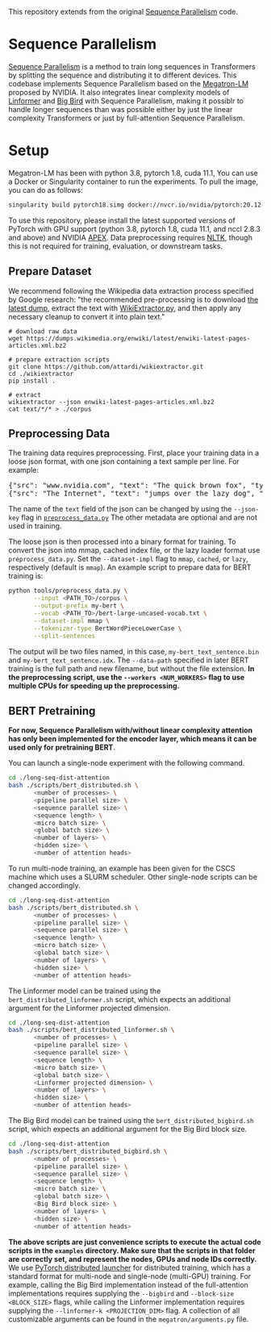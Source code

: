 This repository extends from the original [Sequence Parallelism](https://arxiv.org/abs/2105.13120) code.

# Sequence Parallelism

[Sequence Parallelism](https://arxiv.org/abs/2105.13120) is a method to train long sequences in Transformers by splitting the sequence and distributing it to different devices. This codebase implements Sequence Parallelism based on the [Megatron-LM](https://github.com/NVIDIA/Megatron-LM) proposed by NVIDIA. It also integrates linear complexity models of [Linformer](https://arxiv.org/abs/2006.04768) and [Big Bird](https://arxiv.org/abs/2007.14062) with Sequence Parallelism, making it possiblr to handle longer sequences than was possible either by just the linear complexity Transformers or just by full-attention Sequence Parallelism.

# Setup

Megatron-LM has been with python 3.8, pytorch 1.8, cuda 11.1, You can use a Docker or Singularity container to run the experiments. To pull the image, you can do as follows:

```bash
singularity build pytorch18.simg docker://nvcr.io/nvidia/pytorch:20.12-py3
```

To use this repository, please install the latest supported versions of PyTorch with GPU support (python 3.8, pytorch 1.8, cuda 11.1, and nccl 2.8.3 and above) and NVIDIA [APEX](https://github.com/NVIDIA/apex#quick-start). Data preprocessing requires [NLTK](https://www.nltk.org/install.html), though this is not required for training, evaluation, or downstream tasks.

## Prepare Dataset

We recommend following the Wikipedia data extraction process specified by Google research: "the recommended pre-processing is to download [the latest dump](https://dumps.wikimedia.org/enwiki/latest/enwiki-latest-pages-articles.xml.bz2), extract the text with [WikiExtractor.py](https://github.com/attardi/wikiextractor), and then apply any necessary cleanup to convert it into plain text."

```
# download raw data
wget https://dumps.wikimedia.org/enwiki/latest/enwiki-latest-pages-articles.xml.bz2

# prepare extraction scripts
git clone https://github.com/attardi/wikiextractor.git
cd ./wikiextractor
pip install .

# extract
wikiextractor --json enwiki-latest-pages-articles.xml.bz2
cat text/*/* > ./corpus
```

## Preprocessing Data

The training data requires preprocessing. First, place your training data in a loose json format, with one json containing a text sample per line. For example:
<pre>
{"src": "www.nvidia.com", "text": "The quick brown fox", "type": "Eng", "id": "0", "title": "First Part"}
{"src": "The Internet", "text": "jumps over the lazy dog", "type": "Eng", "id": "42", "title": "Second Part"}
</pre>

The name of the `text` field of the json can be changed by using the `--json-key` flag in [`preprocess_data.py`](./tools/preprocess_data.py) The other metadata are optional and are not used in training.

The loose json is then processed into a binary format for training. To convert the json into mmap, cached index file, or the lazy loader format use `preprocess_data.py`. Set the `--dataset-impl` flag to `mmap`, `cached`, or `lazy`, respectively (default is `mmap`). An example script to prepare data for BERT training is:
```bash
python tools/preprocess_data.py \
       --input <PATH_TO>/corpus \
       --output-prefix my-bert \
       --vocab <PATH_TO>/bert-large-uncased-vocab.txt \
       --dataset-impl mmap \
       --tokenizer-type BertWordPieceLowerCase \
       --split-sentences
```

The output will be two files named, in this case, `my-bert_text_sentence.bin` and `my-bert_text_sentence.idx`. The `--data-path` specified in later BERT training is the full path and new filename, but without the file extension. **In the preprocessing script, use the `--workers <NUM_WORKERS>` flag to use multiple CPUs for speeding up the preprocessing.**

## BERT Pretraining

**For now, Sequence Parallelism with/without linear complexity attention has only been implemented for the encoder layer, which means it can be used only for pretraining BERT**.

You can launch a single-node experiment with the following command.

```bash
cd ./long-seq-dist-attention
bash ./scripts/bert_distributed.sh \
       <number of processes> \
       <pipeline parallel size> \
       <sequence parallel size> \
       <sequence length> \
       <micro batch size> \
       <global batch size> \
       <number of layers> \
       <hidden size> \
       <number of attention heads>
```

To run multi-node training, an example has been given for the CSCS machine which uses a SLURM scheduler. Other single-node scripts can be changed accordingly.

```bash
cd ./long-seq-dist-attention
bash ./scripts/bert_distributed.sh \
       <number of processes> \
       <pipeline parallel size> \
       <sequence parallel size> \
       <sequence length> \
       <micro batch size> \
       <global batch size> \
       <number of layers> \
       <hidden size> \
       <number of attention heads>
```

The Linformer model can be trained using the `bert_distributed_linformer.sh` script, which expects an additional argument for the Linformer projected dimension.

```bash
cd ./long-seq-dist-attention
bash ./scripts/bert_distributed_linformer.sh \
       <number of processes> \
       <pipeline parallel size> \
       <sequence parallel size> \
       <sequence length> \
       <micro batch size> \
       <global batch size> \
       <Linformer projected dimension> \
       <number of layers> \
       <hidden size> \
       <number of attention heads>
```

The Big Bird model can be trained using the `bert_distributed_bigbird.sh` script, which expects an additional argument for the Big Bird block size.

```bash
cd ./long-seq-dist-attention
bash ./scripts/bert_distributed_bigbird.sh \
       <number of processes> \
       <pipeline parallel size> \
       <sequence parallel size> \
       <sequence length> \
       <micro batch size> \
       <global batch size> \
       <Big Bird block size> \
       <number of layers> \
       <hidden size> \
       <number of attention heads>
```

**The above scripts are just convenience scripts to execute the actual code scripts in the `examples` directory. Make sure that the scripts in that folder are correctly set, and represent the nodes, GPUs and node IDs correctly.** We use [PyTorch distributed launcher](https://pytorch.org/docs/stable/distributed.html) for distributed training, which has a standard format for multi-node and single-node (multi-GPU) training. For example, calling the Big Bird implementation instead of the full-attention implementations requires supplying the `--bigbird` and `--block-size <BLOCK_SIZE>` flags, while calling the Linformer implementation requires supplying the `--linformer-k <PROJECTION_DIM>` flag. A collection of all customizable arguments can be found in the `megatron/arguments.py` file.
